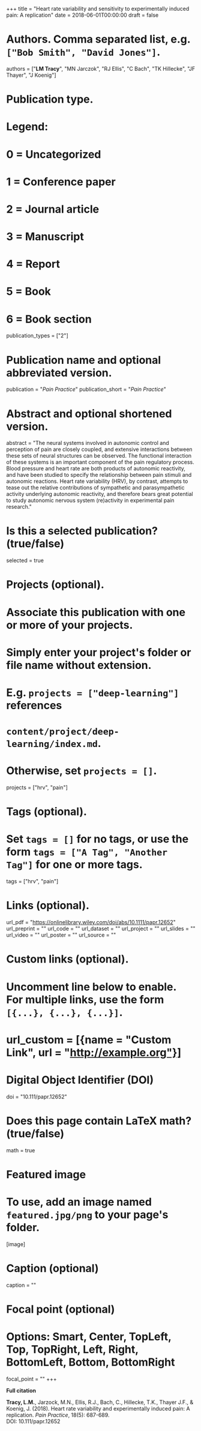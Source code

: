 +++
title = "Heart rate variability and sensitivity to experimentally induced pain: A replication"
date = 2018-06-01T00:00:00
draft = false

# Authors. Comma separated list, e.g. `["Bob Smith", "David Jones"]`.
authors = ["**LM Tracy**", "MN Jarczok", "RJ Ellis", "C Bach", "TK Hillecke", "JF Thayer", "J Koenig"]

# Publication type.
# Legend:
# 0 = Uncategorized
# 1 = Conference paper
# 2 = Journal article
# 3 = Manuscript
# 4 = Report
# 5 = Book
# 6 = Book section
publication_types = ["2"]

# Publication name and optional abbreviated version.
publication = "*Pain Practice*"
publication_short = "*Pain Practice*"

# Abstract and optional shortened version.
abstract = "The neural systems involved in autonomic control and perception of pain are closely coupled, and extensive interactions between these sets of neural structures can be observed. The functional interaction of these systems is an important component of the pain regulatory process. Blood pressure and heart rate are both products of autonomic reactivity, and have been studied to specify the relationship between pain stimuli and autonomic reactions. Heart rate variability (HRV), by contrast, attempts to tease out the relative contributions of sympathetic and parasympathetic activity underlying autonomic reactivity, and therefore bears great potential to study autonomic nervous system (re)activity in experimental pain research."

# Is this a selected publication? (true/false)
selected = true

# Projects (optional).
#   Associate this publication with one or more of your projects.
#   Simply enter your project's folder or file name without extension.
#   E.g. `projects = ["deep-learning"]` references 
#   `content/project/deep-learning/index.md`.
#   Otherwise, set `projects = []`.
projects = ["hrv", "pain"]

# Tags (optional).
#   Set `tags = []` for no tags, or use the form `tags = ["A Tag", "Another Tag"]` for one or more tags.
tags = ["hrv", "pain"]

# Links (optional).
url_pdf = "https://onlinelibrary.wiley.com/doi/abs/10.1111/papr.12652"
url_preprint = ""
url_code = ""
url_dataset = ""
url_project = ""
url_slides = ""
url_video = ""
url_poster = ""
url_source = ""

# Custom links (optional).
#   Uncomment line below to enable. For multiple links, use the form `[{...}, {...}, {...}]`.
# url_custom = [{name = "Custom Link", url = "http://example.org"}]

# Digital Object Identifier (DOI)
doi = "10.111/papr.12652"

# Does this page contain LaTeX math? (true/false)
math = true

# Featured image
# To use, add an image named `featured.jpg/png` to your page's folder. 
[image]
  # Caption (optional)
  caption = ""

  # Focal point (optional)
  # Options: Smart, Center, TopLeft, Top, TopRight, Left, Right, BottomLeft, Bottom, BottomRight
  focal_point = ""
+++

**Full citation**

**Tracy, L.M.**, Jarzock, M.N., Ellis, R.J., Bach, C., Hillecke, T.K., Thayer J.F., & Koenig, J. (2018). Heart rate variability and experimentally induced pain: A replication. _Pain Practice_, 18(5): 687-689. <br/> DOI: 10.111/papr.12652
